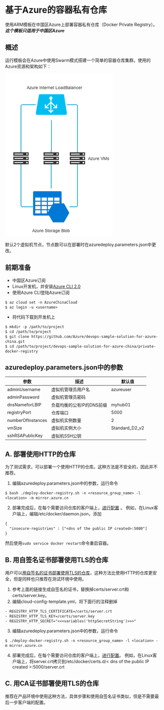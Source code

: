 # 基于Azure的容器私有仓库
使用ARM模板在中国区Azure上部署容器私有仓库（Docker Private Registry）。***这个模板只适用于中国区Azure***

## 概述

运行模板会在Azure中使用Swarm模式搭建一个简单的容器仓库集群。使用的Azure资源和架构如下：

![arch](images/1.png)

默认2个虚拟机节点，节点数可以在部署时在azuredeploy.parameters.json中更改。

## 前期准备
* 中国区Azure订阅
* Linux开发机，并安装[Azure CLI 2.0](https://docs.microsoft.com/en-us/cli/azure/install-azure-cli?view=azure-cli-latest)
* 使用Azure CLI登陆Azure订阅
```
$ az cloud set -n AzureChinaCloud
$ az login -u <username>
```
* 将代码下载到开发机上
```
$ mkdir -p /path/to/project
$ cd /path/to/project
$ git clone https://github.com/Azure/devops-sample-solution-for-azure-china.git
$ cd /path/to/project/devops-sample-solution-for-azure-china/private-docker-registry
```

## azuredeploy.parameters.json中的参数
| 参数         | 描述                                         | 默认值  |
|-------------------|----------------------------------------------------|----------------|
| adminUsername     | 虚拟机管理员用户名                                     | azureuser      |
| adminPassword     | 虚拟机管理员密码                   |                |
| dnsNameforLBIP    | 负载均衡的公有IP的DNS前缀                           | myhub01        |
| registryPort      | 仓库端口                                  | 5000           |
| numberOfInstances | 虚拟机实例数量                | 2              |
| vmSize            | 虚拟机实例大小                    | Standard_D2_v2 |
| sshRSAPublicKey   | 虚拟机SSH公钥 |                |

## A. 部署使用HTTP的仓库
为了测试需求，可以部署一个使用HTTP的仓库。这种方法是不安全的，因此并不推荐。
1. 编辑azuredeploy.parameters.json中的参数，运行命令
```
$ bash ./deploy-docker-registry.sh -n <resource_group_name> -l <location> -m mirror.azure.cn
```
2. 部署完成后，在每个需要访问仓库的客户端上，[进行配置](https://docs.docker.com/registry/insecure/#deploy-a-plain-http-registry) 。
例如，在Linux客户端上，编辑/etc/docker/daemon.json，添加 
```
{
  "insecure-registries" : ["<dns of the public IP created>:5000"]
}
```
然后使用`sudo service docker restart`命令重启容器。

## B. 用自签名证书部署使用TLS的仓库
用户可以[用自签名的证书部署使用TLS的仓库](https://docs.docker.com/registry/insecure/#use-self-signed-certificates)，这种方法比使用HTTP的仓库更安全，但是同样也只推荐在测试环境中使用。
1. 参考上面的链接生成自签名的证书，替换掉certs/server.crt和certs/server.key。
2. 编辑cloud-config-template.yml，将下面行的注释删掉
```
- REGISTRY_HTTP_TLS_CERTIFICATE=/certs/server.crt
- REGISTRY_HTTP_TLS_KEY=/certs/server.key
- REGISTRY_HTTP_SECRET="<<<variables('httpSecretString')>>>"
```
3. 编辑azuredeploy.parameters.json中的参数，运行命令
```
$ ./deploy-docker-registry.sh -n <resource_group_name> -l <location> -m mirror.azure.cn
```
4. 部署完成后，在每个需要访问仓库的客户端上，[进行配置](https://docs.docker.com/registry/insecure/#use-self-signed-certificates)。
例如，在Linux客户端上，将server.crt拷贝到/etc/docker/certs.d/< dns of the public IP created >:5000/server.crt

## C. 用CA证书部署使用TLS的仓库
推荐在产品环境中使用这种方法，具体步骤和使用自签名证书类似，但是不需要最后一步客户端的配置。


